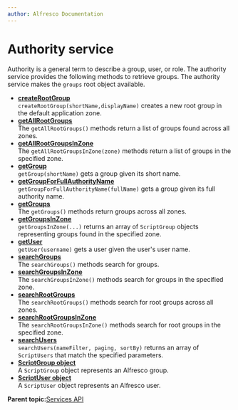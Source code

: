 ```yaml
---
author: Alfresco Documentation
---
```


# Authority service

Authority is a general term to describe a group, user, or role. The authority service provides the following methods to retrieve groups. The authority service makes the `groups` root object available.

-   **[createRootGroup](../references/API-JS-createRootGroup.md)**  
`createRootGroup(shortName,displayName)` creates a new root group in the default application zone.
-   **[getAllRootGroups](../references/API-JS-getAllRootGroups.md)**  
The `getAllRootGroups()` methods return a list of groups found across all zones.
-   **[getAllRootGroupsInZone](../references/API-JS-getAllRootGroupsInZone.md)**  
The `getAllRootGroupsInZone(zone)` methods return a list of groups in the specified zone.
-   **[getGroup](../references/API-JS-getGroup.md)**  
`getGroup(shortName)` gets a group given its short name.
-   **[getGroupForFullAuthorityName](../references/API-JS-getGroupForFullAuthorityName.md)**  
`getGroupForFullAuthorityName(fullName)` gets a group given its full authority name.
-   **[getGroups](../references/API-JS-getGroups.md)**  
The `getGroups()` methods return groups across all zones.
-   **[getGroupsInZone](../references/API-JS-getGroupsInZone.md)**  
`getGroupsInZone(...)` returns an array of `ScriptGroup` objects representing groups found in the specified zone.
-   **[getUser](../references/API-JS-getUser.md)**  
`getUser(username)` gets a user given the user's user name.
-   **[searchGroups](../references/API-JS-searchGroups.md)**  
The `searchGroups()` methods search for groups.
-   **[searchGroupsInZone](../references/API-JS-searchGroupsInZone.md)**  
The `searchGroupsInZone()` methods search for groups in the specified zone.
-   **[searchRootGroups](../references/API-JS-searchRootGroups.md)**  
The `searchRootGroups()` methods search for root groups across all zones.
-   **[searchRootGroupsInZone](../references/API-JS-searchRootGroupsInZone.md)**  
The `searchRootGroupsInZone()` methods search for root groups in the specified zone.
-   **[searchUsers](../references/API-JS-searchUsers.md)**  
`searchUsers(nameFilter, paging, sortBy)` returns an array of `ScriptUsers` that match the specified parameters.
-   **[ScriptGroup object](../references/API-JS-ScriptGroup.md)**  
A `ScriptGroup` object represents an Alfresco group.
-   **[ScriptUser object](../references/API-JS-ScriptUser.md)**  
A `ScriptUser` object represents an Alfresco user.

**Parent topic:**[Services API](../references/API-JS-Services.md)

